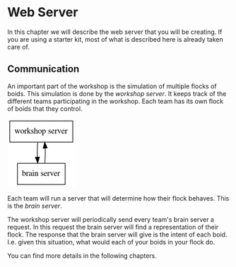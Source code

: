 # Web Server
In this chapter we will describe the web server that you will be creating. If
you are using a starter kit, most of what is described here is already taken
care of.

## Communication
An important part of the workshop is the simulation of multiple flocks of boids.
This simulation is done by the _workshop server_. It keeps track of the different
teams participating in the workshop. Each team has its own flock of boids that
they control.

![Communication between workshop server and brain server](image/communication.png)

Each team will run a server that will determine how their flock behaves. This is the
_brain server_.

The workshop server will periodically send every team's brain server a request. In this
request the brain server will find a representation of their flock. The response that 
the brain server will give is the intent of each boid. I.e. given this situation, what
would each of your boids in your flock do.

You can find more details in the following chapters.